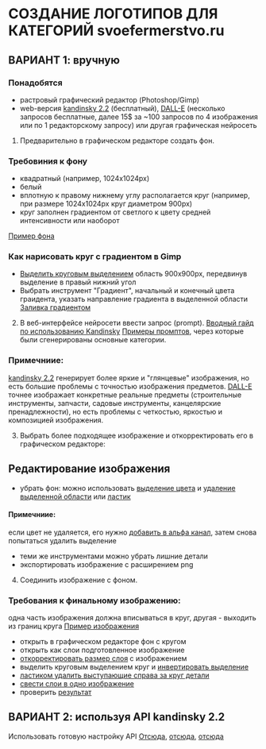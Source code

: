 # СОЗДАНИЕ ЛОГОТИПОВ ДЛЯ КАТЕГОРИЙ svoefermerstvo.ru

## ВАРИАНТ 1: вручную

### Понадобятся

- растровый графический редактор (Photoshop/Gimp)
- web-версия [kandinsky 2.2](https://editor.fusionbrain.ai) (бесплатный), [DALL-E](https://labs.openai.com/) (несколько запросов бесплатные, далее 15$ за ~100 запросов по 4 изображения или по 1 редакторскому запросу) или другая графическая нейросеть

1. Предварительно в графическом редакторе создать фон.

### Требовиния к фону

- квадратный (например, 1024x1024px)
- белый
- вплотную к правому нижнему углу располагается круг (например, при размере 1024x1024px круг диаметром 900px)
- круг заполнен градиентом от светлого к цвету средней интенсивности или наоборот

[Пример фона](/images/background.png)

### Как нарисовать круг с градиентом в Gimp

- [Выделить круговым выделением](/images/circle_tool.png) область 900x900px, передвинув выделение в правый нижний угол
- Выбрать инструмент "Градиент", начальный и конечный цвета граидента, указать направление градиента в выделенной области
  [Заливка градиентом](/images/gradient_tool.png)

2. В веб-интерфейсе нейросети ввести запрос (prompt).
   [Вводный гайд по использованию Kandinsky](https://www.youtube.com/watch?v=LZvp4SWcCao)
   [Примеры промптов](https://docs.google.com/spreadsheets/d/1e48AkdP-xRRA95jlVZGGv3u4eq4Ktw1Hi-_kEAu-lo0/edit?usp=sharing), через которые были сгенерированы основные категории.

### Примечниие:

[kandinsky 2.2](https://editor.fusionbrain.ai) генерирует более яркие и "глянцевые" изображения, но есть большие проблемы с точностью изображения предметов.
[DALL-E](https://labs.openai.com/) точнее изображает конкретные реальные предметы (строительные инструменты, запчасти, садовые инструменты, канцелярские пренадлежности), но есть проблемы с четкостью, яркостью и композицией изображения.

3. Выбрать более подходящее изображение и откорректировать его в графическом редакторе:

## Редактирование изображения

- убрать фон: можно использовать [выделение цвета](/images/choose_color.png) и [удаление выделенной области](/images/clear_selection.png) или [ластик](/images/eraser.png)

#### Примечниие:

если цвет не удаляется, его нужно [добавить в альфа канал](/images/alpha.png), затем снова попытаться удалить выделение

- теми же инструментами можно убрать лишние детали
- экспортировать изображение с расширением png

4. Соединить изображение с фоном.

### Требования к финальному изображению:

одна часть изображения должна вписываться в круг, другая - выходить из границ круга
[Пример изображения](/images/image.png)

- открыть в графическом редакторе фон с кругом
- открыть как слои подготовленное изображение
- [откорректировать размер слоя](/images/layer_size.png) с изображением
- выделить круговым выделением круг и [инвертировать выделение](/images/invert.png)
- [ластиком удалить выступающие справа за круг детали](/images/erase_right.png)
- [свести слои в одно изображение](/images/fill.png)
- проверить [результат](/images/result.png)

## ВАРИАНТ 2: используя API kandinsky 2.2

Использовать готовую настройку API
[Отсюда](https://github.com/ai-forever/Kandinsky-2), [отсюда](https://colab.research.google.com/github/pytorch/xla/blob/master/contrib/colab/style_transfer_inference.ipynb), [отсюда](https://huggingface.co/kandinsky-community/kandinsky-2-2-prior)
